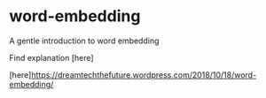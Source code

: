 # word-embedding
A gentle introduction to word embedding 

Find explanation [here]

[here]https://dreamtechthefuture.wordpress.com/2018/10/18/word-embedding/
